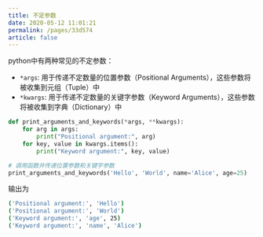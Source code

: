 ```yaml
---
title: 不定参数
date: 2020-05-12 11:01:21
permalink: /pages/33d574
article: false
---
```


python中有两种常见的不定参数：
* `*args`: 用于传递不定数量的位置参数（Positional Arguments），这些参数将被收集到元组（Tuple）中
* `*kwargs`: 用于传递不定数量的关键字参数（Keyword Arguments），这些参数将被收集到字典（Dictionary）中

```python
def print_arguments_and_keywords(*args, **kwargs):
    for arg in args:
        print("Positional argument:", arg)
    for key, value in kwargs.items():
        print("Keyword argument:", key, value)

# 调用函数并传递位置参数和关键字参数
print_arguments_and_keywords('Hello', 'World', name='Alice', age=25)
```

输出为
```bash
('Positional argument:', 'Hello')
('Positional argument:', 'World')
('Keyword argument:', 'age', 25)
('Keyword argument:', 'name', 'Alice')
```
